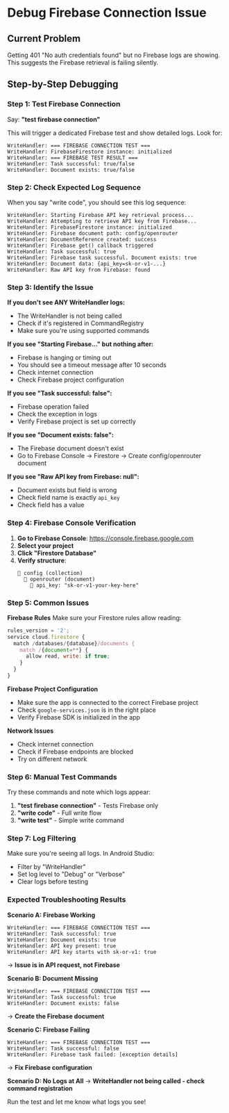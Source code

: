 # Debug Firebase Connection Issue

## Current Problem
Getting 401 "No auth credentials found" but no Firebase logs are showing. This suggests the Firebase retrieval is failing silently.

## Step-by-Step Debugging

### Step 1: Test Firebase Connection
Say: **"test firebase connection"**

This will trigger a dedicated Firebase test and show detailed logs. Look for:

```
WriteHandler: === FIREBASE CONNECTION TEST ===
WriteHandler: FirebaseFirestore instance: initialized
WriteHandler: === FIREBASE TEST RESULT ===
WriteHandler: Task successful: true/false
WriteHandler: Document exists: true/false
```

### Step 2: Check Expected Log Sequence

When you say "write code", you should see this log sequence:

```
WriteHandler: Starting Firebase API key retrieval process...
WriteHandler: Attempting to retrieve API key from Firebase...
WriteHandler: FirebaseFirestore instance: initialized
WriteHandler: Firebase document path: config/openrouter
WriteHandler: DocumentReference created: success
WriteHandler: Firebase get() callback triggered
WriteHandler: Task successful: true
WriteHandler: Firebase task successful. Document exists: true
WriteHandler: Document data: {api_key=sk-or-v1-...}
WriteHandler: Raw API key from Firebase: found
```

### Step 3: Identify the Issue

**If you don't see ANY WriteHandler logs:**
- The WriteHandler is not being called
- Check if it's registered in CommandRegistry
- Make sure you're using supported commands

**If you see "Starting Firebase..." but nothing after:**
- Firebase is hanging or timing out
- You should see a timeout message after 10 seconds
- Check internet connection
- Check Firebase project configuration

**If you see "Task successful: false":**
- Firebase operation failed
- Check the exception in logs
- Verify Firebase project is set up correctly

**If you see "Document exists: false":**
- The Firebase document doesn't exist
- Go to Firebase Console → Firestore → Create config/openrouter document

**If you see "Raw API key from Firebase: null":**
- Document exists but field is wrong
- Check field name is exactly `api_key`
- Check field has a value

### Step 4: Firebase Console Verification

1. **Go to Firebase Console**: https://console.firebase.google.com
2. **Select your project**
3. **Click "Firestore Database"**
4. **Verify structure**:
   ```
   📁 config (collection)
     📄 openrouter (document)
       🔑 api_key: "sk-or-v1-your-key-here"
   ```

### Step 5: Common Issues

**Firebase Rules**
Make sure your Firestore rules allow reading:
```javascript
rules_version = '2';
service cloud.firestore {
  match /databases/{database}/documents {
    match /{document=**} {
      allow read, write: if true;
    }
  }
}
```

**Firebase Project Configuration**
- Make sure the app is connected to the correct Firebase project
- Check `google-services.json` is in the right place
- Verify Firebase SDK is initialized in the app

**Network Issues**
- Check internet connection
- Check if Firebase endpoints are blocked
- Try on different network

### Step 6: Manual Test Commands

Try these commands and note which logs appear:

1. **"test firebase connection"** - Tests Firebase only
2. **"write code"** - Full write flow
3. **"write test"** - Simple write command

### Step 7: Log Filtering

Make sure you're seeing all logs. In Android Studio:
- Filter by "WriteHandler" 
- Set log level to "Debug" or "Verbose"
- Clear logs before testing

### Expected Troubleshooting Results

**Scenario A: Firebase Working**
```
WriteHandler: === FIREBASE CONNECTION TEST ===
WriteHandler: Task successful: true
WriteHandler: Document exists: true
WriteHandler: API key present: true
WriteHandler: API key starts with sk-or-v1: true
```
→ **Issue is in API request, not Firebase**

**Scenario B: Document Missing**
```
WriteHandler: === FIREBASE CONNECTION TEST ===
WriteHandler: Task successful: true
WriteHandler: Document exists: false
```
→ **Create the Firebase document**

**Scenario C: Firebase Failing**
```
WriteHandler: === FIREBASE CONNECTION TEST ===
WriteHandler: Task successful: false
WriteHandler: Firebase task failed: [exception details]
```
→ **Fix Firebase configuration**

**Scenario D: No Logs at All**
→ **WriteHandler not being called - check command registration**

Run the test and let me know what logs you see!